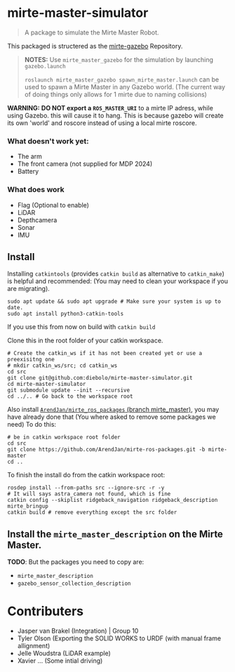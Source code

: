 # mirte-master-simulator
> A package to simulate the Mirte Master Robot.

This packaged is structered as the [mirte-gazebo](https://github.com/ArendJan/mirte-gazebo/tree/rsp) Repository.

> **NOTES:**
> Use `mirte_master_gazebo` for the simulation by launching `gazebo.launch`
> 
> `roslaunch mirte_master_gazebo spawn_mirte_master.launch` can be used to spawn a Mirte Master in any Gazebo world.
> (The current way of doing things only allows for 1 mirte due to naming collisions)


**WARNING:** **DO NOT export a `ROS_MASTER_URI`** to a mirte IP adress, while using Gazebo. this will cause it to hang. This is because gazebo will create its own 'world' and roscore instead of using a local mirte roscore.


### What doesn't work yet:
- The arm
- The front camera (not supplied for MDP 2024)
- Battery

### What does work
- Flag  (Optional to enable)
- LiDAR
- Depthcamera
- Sonar
- IMU

## Install
Installing `catkintools` (provides `catkin build` as alternative to `catkin_make`) is helpful and recommended: (You may need to clean your workspace if you are migrating).
```
sudo apt update && sudo apt upgrade # Make sure your system is up to date.
sudo apt install python3-catkin-tools
```
If you use this from now on build with `catkin build`

Clone this in the root folder of your catkin workspace.
```
# Create the catkin_ws if it has not been created yet or use a preexisitng one
# mkdir catkin_ws/src; cd catkin_ws
cd src
git clone git@github.com:diebolo/mirte-master-simulator.git
cd mirte-master-simulator
git submodule update --init --recursive
cd ../.. # Go back to the workspace root
```
<!-- rosdep install --from-paths src --ignore-src -r -y -->
Also install [`ArendJan/mirte_ros_packages` (branch mirte_master)](https://github.com/ArendJan/mirte-ros-packages/tree/mirte-master), you may have already done that (You where asked to remove some packages we need)
To do this:
```
# be in catkin workspace root folder
cd src
git clone https://github.com/ArendJan/mirte-ros-packages.git -b mirte-master
cd ..
```
<!-- catkin config --skiplist mirte_bringup # This package will always fail to build so ignore it. -->

To finish the install do from the catkin workspace root:
```
rosdep install --from-paths src --ignore-src -r -y
# It will says astra_camera not found, which is fine
catkin config --skiplist ridgeback_navigation ridgeback_description mirte_bringup
catkin build # remove everything except the src folder
```
<!-- rosdep install --from-paths src --ignore-packages-from-source --rosdistro noetic -y -->

## Install the `mirte_master_description` on the Mirte Master.
**TODO**: But the packages you need to copy are:
 - `mirte_master_description`
 - `gazebo_sensor_collection_description`


# Contributers
- Jasper van Brakel (Integration) | Group 10
- Tyler Olson (Exporting the SOLID WORKS to URDF (with manual frame allignment)
- Jelle Woudstra (LiDAR example)
- Xavier ... (Some intial driving)
